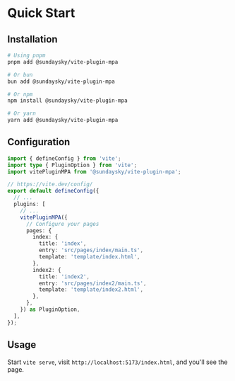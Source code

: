 # Quick Start

## Installation

```bash
# Using pnpm
pnpm add @sundaysky/vite-plugin-mpa

# Or bun
bun add @sundaysky/vite-plugin-mpa

# Or npm
npm install @sundaysky/vite-plugin-mpa

# Or yarn
yarn add @sundaysky/vite-plugin-mpa
```

## Configuration

```ts
import { defineConfig } from 'vite';
import type { PluginOption } from 'vite';
import vitePluginMPA from '@sundaysky/vite-plugin-mpa';

// https://vite.dev/config/
export default defineConfig({
  // ...
  plugins: [
    // ...
    vitePluginMPA({
      // Configure your pages
      pages: {
        index: {
          title: 'index',
          entry: 'src/pages/index/main.ts',
          template: 'template/index.html',
        },
        index2: {
          title: 'index2',
          entry: 'src/pages/index2/main.ts',
          template: 'template/index2.html',
        },
      },
    }) as PluginOption,
  ],
});
```

## Usage

Start `vite serve`, visit `http://localhost:5173/index.html`, and you'll see the page.
